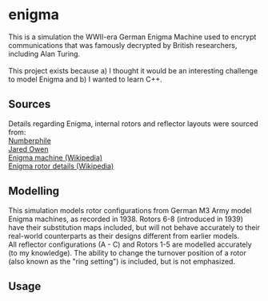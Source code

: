 # enigma

This is a simulation the WWII-era German Enigma Machine used to encrypt communications that was famously decrypted 
by British researchers, including Alan Turing.
<br><br>
This project exists because a) I thought it would be an interesting challenge to model Enigma and 
b) I wanted to learn C++.

## Sources
Details regarding Enigma, internal rotors and reflector layouts were sourced from: <br>
[Numberphile](https://youtube.com/numberphile)<br>
[Jared Owen](https://youtube.com/watch?v=ybkkiGtJmkM)<br>
[Enigma machine (Wikipedia)](https://wikipedia.org/wiki/Enigma_machine)<br>
[Enigma rotor details (Wikipedia)](https://wikipedia.org/wiki/Enigma_rotor_details)<br>

## Modelling
This simulation models rotor configurations from German M3 Army model Enigma machines, as recorded in 1938. 
Rotors 6-8 (introduced in 1939) have their substitution maps included, but will not behave accurately to their 
real-world counterparts as their designs different from earlier models.
<br>
All reflector configurations (A - C) and Rotors 1-5 are modelled accurately (to my knowledge). The ability to change
the turnover position of a rotor (also known as the "ring setting") is included, but is not emphasized.

## Usage
